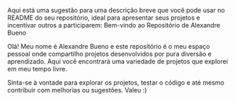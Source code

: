 Aqui está uma sugestão para uma descrição breve que você pode usar no README do seu repositório, ideal para apresentar seus projetos e incentivar outros a participarem:
Bem-vindo ao Repositório de Alexandre Bueno

Olá! Meu nome é Alexandre Bueno e este repositório é o meu espaço pessoal onde compartilho projetos desenvolvidos por pura diversão e aprendizado. Aqui você encontrará uma variedade de projetos que explorei em meu tempo livre.

Sinta-se à vontade para explorar os projetos, testar o código e até mesmo contribuir com melhorias ou sugestões.
Valeu :)
